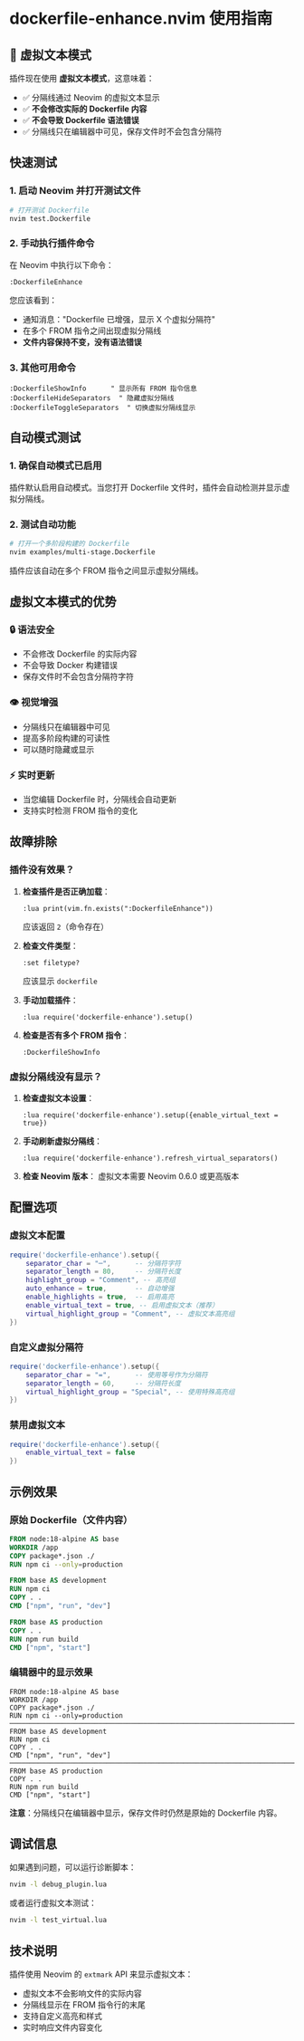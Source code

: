 # dockerfile-enhance.nvim 使用指南

## 🎯 虚拟文本模式

插件现在使用 **虚拟文本模式**，这意味着：
- ✅ 分隔线通过 Neovim 的虚拟文本显示
- ✅ **不会修改实际的 Dockerfile 内容**
- ✅ **不会导致 Dockerfile 语法错误**
- ✅ 分隔线只在编辑器中可见，保存文件时不会包含分隔符

## 快速测试

### 1. 启动 Neovim 并打开测试文件

```bash
# 打开测试 Dockerfile
nvim test.Dockerfile
```

### 2. 手动执行插件命令

在 Neovim 中执行以下命令：

```vim
:DockerfileEnhance
```

您应该看到：
- 通知消息："Dockerfile 已增强，显示 X 个虚拟分隔符"
- 在多个 FROM 指令之间出现虚拟分隔线
- **文件内容保持不变，没有语法错误**

### 3. 其他可用命令

```vim
:DockerfileShowInfo      " 显示所有 FROM 指令信息
:DockerfileHideSeparators  " 隐藏虚拟分隔线
:DockerfileToggleSeparators  " 切换虚拟分隔线显示
```

## 自动模式测试

### 1. 确保自动模式已启用

插件默认启用自动模式。当您打开 Dockerfile 文件时，插件会自动检测并显示虚拟分隔线。

### 2. 测试自动功能

```bash
# 打开一个多阶段构建的 Dockerfile
nvim examples/multi-stage.Dockerfile
```

插件应该自动在多个 FROM 指令之间显示虚拟分隔线。

## 虚拟文本模式的优势

### 🔒 **语法安全**
- 不会修改 Dockerfile 的实际内容
- 不会导致 Docker 构建错误
- 保存文件时不会包含分隔符字符

### 👁️ **视觉增强**
- 分隔线只在编辑器中可见
- 提高多阶段构建的可读性
- 可以随时隐藏或显示

### ⚡ **实时更新**
- 当您编辑 Dockerfile 时，分隔线会自动更新
- 支持实时检测 FROM 指令的变化

## 故障排除

### 插件没有效果？

1. **检查插件是否正确加载**：
   ```vim
   :lua print(vim.fn.exists(":DockerfileEnhance"))
   ```
   应该返回 `2`（命令存在）

2. **检查文件类型**：
   ```vim
   :set filetype?
   ```
   应该显示 `dockerfile`

3. **手动加载插件**：
   ```vim
   :lua require('dockerfile-enhance').setup()
   ```

4. **检查是否有多个 FROM 指令**：
   ```vim
   :DockerfileShowInfo
   ```

### 虚拟分隔线没有显示？

1. **检查虚拟文本设置**：
   ```vim
   :lua require('dockerfile-enhance').setup({enable_virtual_text = true})
   ```

2. **手动刷新虚拟分隔线**：
   ```vim
   :lua require('dockerfile-enhance').refresh_virtual_separators()
   ```

3. **检查 Neovim 版本**：
   虚拟文本需要 Neovim 0.6.0 或更高版本

## 配置选项

### 虚拟文本配置

```lua
require('dockerfile-enhance').setup({
    separator_char = "─",      -- 分隔符字符
    separator_length = 80,     -- 分隔符长度
    highlight_group = "Comment", -- 高亮组
    auto_enhance = true,       -- 自动增强
    enable_highlights = true,  -- 启用高亮
    enable_virtual_text = true, -- 启用虚拟文本（推荐）
    virtual_highlight_group = "Comment", -- 虚拟文本高亮组
})
```

### 自定义虚拟分隔符

```lua
require('dockerfile-enhance').setup({
    separator_char = "=",      -- 使用等号作为分隔符
    separator_length = 60,     -- 分隔符长度
    virtual_highlight_group = "Special", -- 使用特殊高亮组
})
```

### 禁用虚拟文本

```lua
require('dockerfile-enhance').setup({
    enable_virtual_text = false
})
```

## 示例效果

### 原始 Dockerfile（文件内容）
```dockerfile
FROM node:18-alpine AS base
WORKDIR /app
COPY package*.json ./
RUN npm ci --only=production

FROM base AS development
RUN npm ci
COPY . .
CMD ["npm", "run", "dev"]

FROM base AS production
COPY . .
RUN npm run build
CMD ["npm", "start"]
```

### 编辑器中的显示效果
```
FROM node:18-alpine AS base
WORKDIR /app
COPY package*.json ./
RUN npm ci --only=production
────────────────────────────────────────────────────────────────────────────────
FROM base AS development
RUN npm ci
COPY . .
CMD ["npm", "run", "dev"]
────────────────────────────────────────────────────────────────────────────────
FROM base AS production
COPY . .
RUN npm run build
CMD ["npm", "start"]
```

**注意**：分隔线只在编辑器中显示，保存文件时仍然是原始的 Dockerfile 内容。

## 调试信息

如果遇到问题，可以运行诊断脚本：

```bash
nvim -l debug_plugin.lua
```

或者运行虚拟文本测试：

```bash
nvim -l test_virtual.lua
```

## 技术说明

插件使用 Neovim 的 `extmark` API 来显示虚拟文本：
- 虚拟文本不会影响文件的实际内容
- 分隔线显示在 FROM 指令行的末尾
- 支持自定义高亮和样式
- 实时响应文件内容变化 
